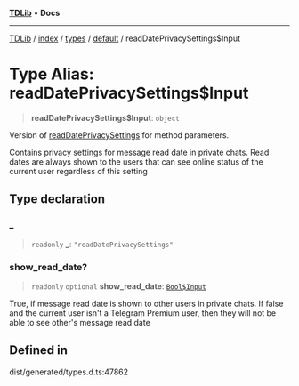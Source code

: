 [**TDLib**](../../../../../../README.md) • **Docs**

***

[TDLib](../../../../../../modules.md) / [index](../../../../../README.md) / [types](../../../README.md) / [default](../README.md) / readDatePrivacySettings$Input

# Type Alias: readDatePrivacySettings$Input

> **readDatePrivacySettings$Input**: `object`

Version of [readDatePrivacySettings](readDatePrivacySettings.md) for method parameters.

Contains privacy settings for message read date in private chats. Read dates are always shown to the users that can see online status of the current user regardless of this setting

## Type declaration

### \_

> `readonly` **\_**: `"readDatePrivacySettings"`

### show\_read\_date?

> `readonly` `optional` **show\_read\_date**: [`Bool$Input`](Bool$Input.md)

True, if message read date is shown to other users in private chats. If false and the current user isn't a Telegram Premium user, then they will not be able to see other's message read date

## Defined in

dist/generated/types.d.ts:47862
